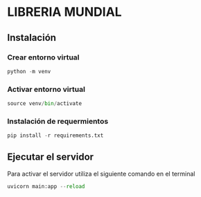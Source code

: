 # LIBRERIA MUNDIAL 

## Instalación 

### Crear entorno virtual 
```python
python -m venv 
```
### Activar entorno virtual 
```python
source venv/bin/activate
```

### Instalación de requermientos
```python
pip install -r requirements.txt
```

## Ejecutar el servidor 


Para activar el servidor utiliza el siguiente comando en el terminal 
```python
uvicorn main:app --reload 
```

